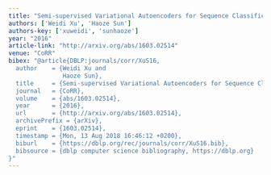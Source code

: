 ```yaml
---
title: "Semi-supervised Variational Autoencoders for Sequence Classification."
authors: ['Weidi Xu', 'Haoze Sun']
authors-key: ['xuweidi', 'sunhaoze']
year: "2016"
article-link: "http://arxiv.org/abs/1603.02514"
venue: "CoRR"
bibex: "@article{DBLP:journals/corr/XuS16,
  author    = {Weidi Xu and
               Haoze Sun},
  title     = {Semi-supervised Variational Autoencoders for Sequence Classification},
  journal   = {CoRR},
  volume    = {abs/1603.02514},
  year      = {2016},
  url       = {http://arxiv.org/abs/1603.02514},
  archivePrefix = {arXiv},
  eprint    = {1603.02514},
  timestamp = {Mon, 13 Aug 2018 16:46:12 +0200},
  biburl    = {https://dblp.org/rec/journals/corr/XuS16.bib},
  bibsource = {dblp computer science bibliography, https://dblp.org}
}"
---
```

